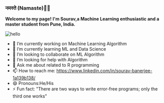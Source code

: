 ### नमस्ते (Namaste)🙏🏻

<b>Welcome to my page!</b>
<b>I'm Sourav,a Machine Learning enthusiastic and a master student from  Pune, India.</b>

![hello](https://user-images.githubusercontent.com/74098297/188074473-8225813e-3d54-4fb8-95b3-385c650c4052.gif)




- 🔭 I’m currently working on Machine Learning Algorithm
- 🌱 I’m currently learning ML and Data Science
- 👯 I’m looking to collaborate on ML Algorithm
- 🤔 I’m looking for help with Algorithm
- 💬 Ask me about related to R programming
- 📫 How to reach me: https://www.linkedin.com/in/sourav-banerjee-1a139b138/
- 😄 Pronouns:He/His
- ⚡ Fun fact: "There are two ways to write error-free programs; only the third one works"
